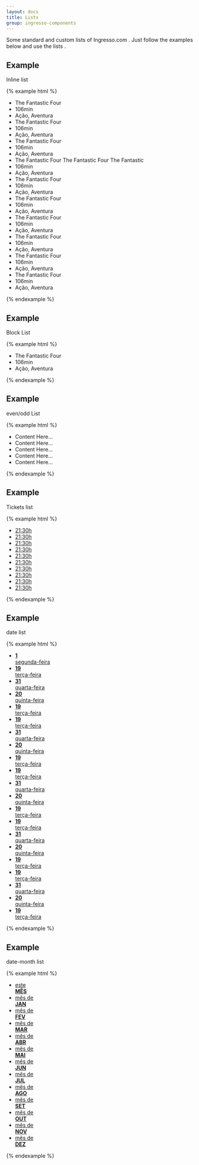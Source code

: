 ```yaml
---
layout: docs
title: Lists 
group: ingresso-components
---
```


Some standard and custom lists of Ingresso.com . Just follow the examples below and use the lists .

## Example
Inline list

{% example html %}

<ul class="list-type01">
  <li class="lt-tp01-it">The Fantastic Four</li>
  <li class="lt-tp01-it">106min</li>
  <li class="lt-tp01-it">Ação, Aventura</li>
  <li class="lt-tp01-it">The Fantastic Four</li>
  <li class="lt-tp01-it">106min</li>
  <li class="lt-tp01-it">Ação, Aventura</li>
  <li class="lt-tp01-it">The Fantastic Four</li>
  <li class="lt-tp01-it">106min</li>
  <li class="lt-tp01-it">Ação, Aventura</li>
  <li class="lt-tp01-it">The Fantastic Four The Fantastic Four The Fantastic</li>
  <li class="lt-tp01-it">106min</li>
  <li class="lt-tp01-it">Ação, Aventura</li>
  <li class="lt-tp01-it">The Fantastic Four</li>
  <li class="lt-tp01-it">106min</li>
  <li class="lt-tp01-it">Ação, Aventura</li>
  <li class="lt-tp01-it">The Fantastic Four</li>
  <li class="lt-tp01-it">106min</li>
  <li class="lt-tp01-it">Ação, Aventura</li>
  <li class="lt-tp01-it">The Fantastic Four</li>
  <li class="lt-tp01-it">106min</li>
  <li class="lt-tp01-it">Ação, Aventura</li>
  <li class="lt-tp01-it">The Fantastic Four</li>
  <li class="lt-tp01-it">106min</li>
  <li class="lt-tp01-it">Ação, Aventura</li>
  <li class="lt-tp01-it">The Fantastic Four</li>
  <li class="lt-tp01-it">106min</li>
  <li class="lt-tp01-it">Ação, Aventura</li>
  <li class="lt-tp01-it">The Fantastic Four</li>
  <li class="lt-tp01-it">106min</li>
  <li class="lt-tp01-it">Ação, Aventura</li>
</ul>

{% endexample %}

## Example
Block List

{% example html %}

<ul class="list-type02">
  <li class="lt-tp02-it">The Fantastic Four</li>
  <li class="lt-tp02-it">106min</li>
  <li class="lt-tp02-it">Ação, Aventura</li>
</ul>

{% endexample %}

## Example
even/odd List

{% example html %}

<ul class="list-type03">
  <li class="lt-tp03-it">
     Content Here...
  </li>
  <li class="lt-tp03-it">
     Content Here...
  </li>
  <li class="lt-tp03-it">
     Content Here...
  </li>
  <li class="lt-tp03-it">
     Content Here...
  </li>
  <li class="lt-tp03-it">
     Content Here...
  </li>
</ul>

{% endexample %}

## Example

Tickets list

{% example html %}

<ul class="tickets-lt">
  <li class="tck-it is-disabled"><a href="" class="tck-lk"><time datetime="2015-06-19T21:30" title="19/06/2015 às 21:30h">21:30h</time></a></li>
  <li class="tck-it"><a href="" class="tck-lk"><time datetime="2015-06-19T21:30" title="19/06/2015 às 21:30h">21:30h</time></a></li>
  <li class="tck-it"><a href="" class="tck-lk"><time datetime="2015-06-19T21:30" title="19/06/2015 às 21:30h">21:30h</time></a></li>
  <li class="tck-it"><a href="" class="tck-lk"><time datetime="2015-06-19T21:30" title="19/06/2015 às 21:30h">21:30h</time></a></li>
  <li class="tck-it"><a href="" class="tck-lk"><time datetime="2015-06-19T21:30" title="19/06/2015 às 21:30h">21:30h</time></a></li>
  <li class="tck-it"><a href="" class="tck-lk"><time datetime="2015-06-19T21:30" title="19/06/2015 às 21:30h">21:30h</time></a></li>
  <li class="tck-it"><a href="" class="tck-lk"><time datetime="2015-06-19T21:30" title="19/06/2015 às 21:30h">21:30h</time></a></li>
  <li class="tck-it"><a href="" class="tck-lk"><time datetime="2015-06-19T21:30" title="19/06/2015 às 21:30h">21:30h</time></a></li>
  <li class="tck-it"><a href="" class="tck-lk"><time datetime="2015-06-19T21:30" title="19/06/2015 às 21:30h">21:30h</time></a></li>
  <li class="tck-it"><a href="" class="tck-lk"><time datetime="2015-06-19T21:30" title="19/06/2015 às 21:30h">21:30h</time></a></li>
</ul>

{% endexample %}

## Example
date list

{% example html %}

<ul class="date-lt date-day-lt">
  <li class="date-it">
    <a href="" class="date-lk"><time datetime="19/06/2015" title="19/06/2015"><strong class="date-main-info">1</strong><br><span class="date-info">segunda-feira</span></time></a>
  </li>
  <li class="date-it is-selected">
    <a href="" class="date-lk"><time datetime="19/06/2015" title="19/06/2015"><strong class="date-main-info">19</strong><br><span class="date-info">terça-feira</span></time></a>
  </li>
  <li class="date-it">
    <a href="" class="date-lk"><time datetime="19/06/2015" title="19/06/2015"><strong class="date-main-info">31</strong><br><span class="date-info">quarta-feira</span></time></a>
  </li>
  <li class="date-it is-disabled">
    <a href="" class="date-lk"><time datetime="19/06/2015" title="19/06/2015"><strong class="date-main-info">20</strong><br><span class="date-info">quinta-feira</span></time></a>
  </li>
  <li class="date-it">
    <a href="" class="date-lk"><time datetime="19/06/2015" title="19/06/2015"><strong class="date-main-info">19</strong><br><span class="date-info">terça-feira</span></time></a>
  </li>
  <li class="date-it">
    <a href="" class="date-lk"><time datetime="19/06/2015" title="19/06/2015"><strong class="date-main-info">19</strong><br><span class="date-info">terça-feira</span></time></a>
  </li>
  <li class="date-it">
    <a href="" class="date-lk"><time datetime="19/06/2015" title="19/06/2015"><strong class="date-main-info">31</strong><br><span class="date-info">quarta-feira</span></time></a>
  </li>
  <li class="date-it is-disabled">
    <a href="" class="date-lk"><time datetime="19/06/2015" title="19/06/2015"><strong class="date-main-info">20</strong><br><span class="date-info">quinta-feira</span></time></a>
  </li>
  <li class="date-it">
    <a href="" class="date-lk"><time datetime="19/06/2015" title="19/06/2015"><strong class="date-main-info">19</strong><br><span class="date-info">terça-feira</span></time></a>
  </li>
  <li class="date-it">
    <a href="" class="date-lk"><time datetime="19/06/2015" title="19/06/2015"><strong class="date-main-info">19</strong><br><span class="date-info">terça-feira</span></time></a>
  </li>
  <li class="date-it">
    <a href="" class="date-lk"><time datetime="19/06/2015" title="19/06/2015"><strong class="date-main-info">31</strong><br><span class="date-info">quarta-feira</span></time></a>
  </li>
  <li class="date-it is-disabled">
    <a href="" class="date-lk"><time datetime="19/06/2015" title="19/06/2015"><strong class="date-main-info">20</strong><br><span class="date-info">quinta-feira</span></time></a>
  </li>
  <li class="date-it">
    <a href="" class="date-lk"><time datetime="19/06/2015" title="19/06/2015"><strong class="date-main-info">19</strong><br><span class="date-info">terça-feira</span></time></a>
  </li>
  <li class="date-it">
    <a href="" class="date-lk"><time datetime="19/06/2015" title="19/06/2015"><strong class="date-main-info">19</strong><br><span class="date-info">terça-feira</span></time></a>
  </li>
  <li class="date-it">
    <a href="" class="date-lk"><time datetime="19/06/2015" title="19/06/2015"><strong class="date-main-info">31</strong><br><span class="date-info">quarta-feira</span></time></a>
  </li>
  <li class="date-it is-disabled">
    <a href="" class="date-lk"><time datetime="19/06/2015" title="19/06/2015"><strong class="date-main-info">20</strong><br><span class="date-info">quinta-feira</span></time></a>
  </li>
  <li class="date-it">
    <a href="" class="date-lk"><time datetime="19/06/2015" title="19/06/2015"><strong class="date-main-info">19</strong><br><span class="date-info">terça-feira</span></time></a>
  </li>
  <li class="date-it">
    <a href="" class="date-lk"><time datetime="19/06/2015" title="19/06/2015"><strong class="date-main-info">19</strong><br><span class="date-info">terça-feira</span></time></a>
  </li>
  <li class="date-it">
    <a href="" class="date-lk"><time datetime="19/06/2015" title="19/06/2015"><strong class="date-main-info">31</strong><br><span class="date-info">quarta-feira</span></time></a>
  </li>
  <li class="date-it is-disabled">
    <a href="" class="date-lk"><time datetime="19/06/2015" title="19/06/2015"><strong class="date-main-info">20</strong><br><span class="date-info">quinta-feira</span></time></a>
  </li>
  <li class="date-it">
    <a href="" class="date-lk"><time datetime="19/06/2015" title="19/06/2015"><strong class="date-main-info">19</strong><br><span class="date-info">terça-feira</span></time></a>
  </li>
</ul>

{% endexample %}


## Example
date-month list

{% example html %}

<ul class="date-lt date-month-lt">
  <li class="date-it is-selected">
    <a href="" class="date-lk"><time datetime="2015-07" title="2015-07"><span class="date-info">este</span><br><strong class="date-main-info">MÊS</strong></time></a>
  </li>
  <li class="date-it">
    <a href="" class="date-lk"><time datetime="2015-07" title="2015-07"><span class="date-info">mês de</span><br><strong class="date-main-info">JAN</strong></time></a>
  </li>
  <li class="date-it">
    <a href="" class="date-lk"><time datetime="2015-07" title="2015-07"><span class="date-info">mês de</span><br><strong class="date-main-info">FEV</strong></time></a>
  </li>
  <li class="date-it is-disabled">
    <a href="" class="date-lk"><time datetime="2015-07" title="2015-07"><span class="date-info">mês de</span><br><strong class="date-main-info">MAR</strong></time></a>
  </li>
  <li class="date-it">
    <a href="" class="date-lk"><time datetime="2015-07" title="2015-07"><span class="date-info">mês de</span><br><strong class="date-main-info">ABR</strong></time></a>
  </li>
  <li class="date-it">
    <a href="" class="date-lk"><time datetime="2015-07" title="2015-07"><span class="date-info">mês de</span><br><strong class="date-main-info">MAI</strong></time></a>
  </li>
  <li class="date-it">
    <a href="" class="date-lk"><time datetime="2015-07" title="2015-07"><span class="date-info">mês de</span><br><strong class="date-main-info">JUN</strong></time></a>
  </li>
  <li class="date-it">
    <a href="" class="date-lk"><time datetime="2015-07" title="2015-07"><span class="date-info">mês de</span><br><strong class="date-main-info">JUL</strong></time></a>
  </li>
  <li class="date-it">
    <a href="" class="date-lk"><time datetime="2015-07" title="2015-07"><span class="date-info">mês de</span><br><strong class="date-main-info">AGO</strong></time></a>
  </li>
  <li class="date-it">
    <a href="" class="date-lk"><time datetime="2015-07" title="2015-07"><span class="date-info">mês de</span><br><strong class="date-main-info">SET</strong></time></a>
  </li>
  <li class="date-it">
    <a href="" class="date-lk"><time datetime="2015-07" title="2015-07"><span class="date-info">mês de</span><br><strong class="date-main-info">OUT</strong></time></a>
  </li>
  <li class="date-it">
    <a href="" class="date-lk"><time datetime="2015-07" title="2015-07"><span class="date-info">mês de</span><br><strong class="date-main-info">NOV</strong></time></a>
  </li>
  <li class="date-it">
    <a href="" class="date-lk"><time datetime="2015-07" title="2015-07"><span class="date-info">mês de</span><br><strong class="date-main-info">DEZ</strong></time></a>
  </li>
</ul>

{% endexample %}

